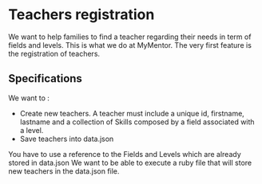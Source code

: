 <h1>Teachers registration</h1>
We want to help families to find a teacher regarding their needs in term of fields and levels. This is what we do at MyMentor. The very first feature is the registration of teachers.
<h2>Specifications</h2>
We want to :
<ul>
  <li>Create new teachers. A teacher must include a unique id, firstname, lastname and a collection of Skills composed by a field associated with a level.</li>
  <li>Save teachers into data.json</li>
</ul>
<p>
  You have to use a reference to the Fields and Levels which are already stored in data.json
  We want to be able to execute a ruby file that will store new teachers in the data.json file.
</p>
